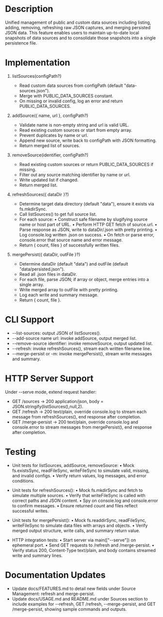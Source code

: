 # Description

Unified management of public and custom data sources including listing, adding, removing, refreshing raw JSON captures, and merging persisted JSON data. This feature enables users to maintain up-to-date local snapshots of data sources and to consolidate those snapshots into a single persistence file.

# Implementation

1. listSources(configPath?)
   - Read custom data sources from configPath (default "data-sources.json").
   - Merge with PUBLIC_DATA_SOURCES constant.
   - On missing or invalid config, log an error and return PUBLIC_DATA_SOURCES.

2. addSource({ name, url }, configPath?)
   - Validate name is non-empty string and url is valid URL.
   - Read existing custom sources or start from empty array.
   - Prevent duplicates by name or url.
   - Append new source, write back to configPath with JSON formatting.
   - Return merged list of sources.

3. removeSource(identifier, configPath?)
   - Read existing custom sources or return PUBLIC_DATA_SOURCES if missing.
   - Filter out any source matching identifier by name or url.
   - Write updated list if changed.
   - Return merged list.

4. refreshSources({ dataDir }?)
   - Determine target data directory (default "data"), ensure it exists via fs.mkdirSync.
   - Call listSources() to get full source list.
   - For each source:
     • Construct safe filename by slugifying source name or host part of URL.
     • Perform HTTP GET fetch of source.url.
     • Parse response as JSON, write to dataDir/<slug>.json with pretty printing.
     • Log console.log written <slug>.json on success.
     • On fetch or parse error, console.error that source name and error message.
   - Return { count, files } of successfully written files.

5. mergePersist({ dataDir, outFile }?)
   - Determine dataDir (default "data") and outFile (default "data/persisted.json").
   - Read all .json files in dataDir.
   - For each file, parse JSON; if array or object, merge entries into a single array.
   - Write merged array to outFile with pretty printing.
   - Log each write and summary message.
   - Return { count, file }.

# CLI Support

- --list-sources: output JSON of listSources().
- --add-source name url: invoke addSource, output merged list.
- --remove-source identifier: invoke removeSource, output updated list.
- --refresh: invoke refreshSources(), stream each written filename line.
- --merge-persist or -m: invoke mergePersist(), stream write messages and summary.

# HTTP Server Support

Under --serve mode, extend request handler:

- GET /sources → 200 application/json, body = JSON.stringify(listSources(),null,2).
- GET /refresh → 200 text/plain, override console.log to stream each message from refreshSources(), end response after completion.
- GET /merge-persist → 200 text/plain, override console.log and console.error to stream messages from mergePersist(), end response after completion.

# Testing

- Unit tests for listSources, addSource, removeSource:
  • Mock fs.existsSync, readFileSync, writeFileSync to simulate valid, missing, and invalid configs.
  • Verify return values, log messages, and error conditions.

- Unit tests for refreshSources():
  • Mock fs.mkdirSync and fetch to simulate multiple sources.
  • Verify that writeFileSync is called with correct paths and JSON content.
  • Spy on console.log and console.error to confirm messages.
  • Ensure returned count and files reflect successful writes.

- Unit tests for mergePersist():
  • Mock fs.readdirSync, readFileSync, writeFileSync to simulate data files with arrays and objects.
  • Verify merged output structure, write calls, and summary return value.

- HTTP integration tests:
  • Start server via main(["--serve"]) on ephemeral port.
  • Send GET requests to /refresh and /merge-persist.
  • Verify status 200, Content-Type text/plain, and body contains streamed write and summary lines.

# Documentation Updates

- Update docs/FEATURES.md to detail new fields under Source Management: refresh and merge-persist.
- Update docs/USAGE.md and README.md under Sources section to include examples for --refresh, GET /refresh, --merge-persist, and GET /merge-persist, showing sample commands and outputs.